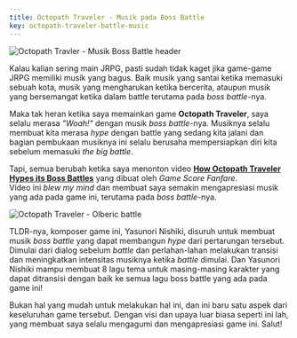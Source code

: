 ```yaml
---
title: Octopath Traveler - Musik pada Boss Battle
key: octopath-traveler-battle-music
---
```


![Octopath Travler - Musik Boss Battle header](../../../assets/images/octopath_traveler_logo.jpg)

Kalau kalian sering main JRPG, pasti sudah tidak kaget jika game-game JRPG memiliki musik yang bagus. Baik musik yang santai ketika memasuki sebuah kota, musik yang mengharukan ketika bercerita, ataupun musik yang bersemangat ketika dalam battle terutama pada _boss battle_-nya.  

Maka tak heran ketika saya memainkan game **Octopath Traveler**, saya selalu merasa _"Woah!"_ dengan musik _boss battle_-nya. Musiknya selalu membuat kita merasa _hype_ dengan battle yang sedang kita jalani dan bagian pembukaan musiknya ini selalu berusaha mempersiapkan diri kita sebelum memasuki  _the big battle_.  

Tapi, semua berubah ketika saya menonton video [**How Octopath Traveler Hypes its Boss Battles**](https://www.youtube.com/watch?v=b7Zc3f8cPnU) yang dibuat oleh _Game Score Fanfare_.  
Video ini _blew my mind_ dan membuat saya semakin mengapresiasi musik yang ada pada game ini, terutama pada _boss battle_-nya.  

![Octopath Traveler - Olberic battle](../../../assets/images/olberic_boss_battle.jpg)

TLDR-nya, komposer game ini, Yasunori Nishiki, disuruh untuk membuat musik _boss battle_ yang dapat membangun _hype_ dari pertarungan tersebut. Dimulai dari dialog sebelum _battle_ dan perlahan-lahan melakukan transisi dan meningkatkan intensitas musiknya ketika _battle_ dimulai. Dan Yasunori Nishiki mampu membuat 8 lagu tema untuk masing-masing karakter yang dapat ditransisi dengan baik ke semua lagu boss battle yang ada pada game ini!

Bukan hal yang mudah untuk melakukan hal ini, dan ini baru satu aspek dari keseluruhan game tersebut. Dengan visi dan upaya luar biasa seperti ini lah, yang membuat saya selalu mengagumi dan mengapresiasi game ini. Salut!